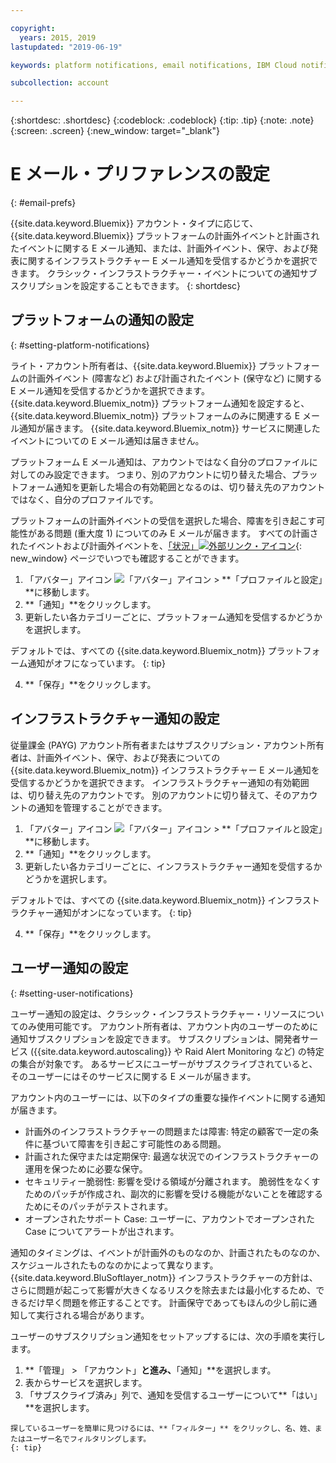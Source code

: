 ```yaml
---

copyright:
  years: 2015, 2019
lastupdated: "2019-06-19"

keywords: platform notifications, email notifications, IBM Cloud notifications, notification preferences, email preferences, user notifications, infrastructure notifications

subcollection: account

---
```


{:shortdesc: .shortdesc}
{:codeblock: .codeblock}
{:tip: .tip}
{:note: .note}
{:screen: .screen}
{:new_window: target="_blank"}


# E メール・プリファレンスの設定
{: #email-prefs}

{{site.data.keyword.Bluemix}} アカウント・タイプに応じて、{{site.data.keyword.Bluemix}} プラットフォームの計画外イベントと計画されたイベントに関する E メール通知、または、計画外イベント、保守、および発表に関するインフラストラクチャー E メール通知を受信するかどうかを選択できます。 クラシック・インフラストラクチャー・イベントについての通知サブスクリプションを設定することもできます。
{: shortdesc}

## プラットフォームの通知の設定
{: #setting-platform-notifications}

ライト・アカウント所有者は、{{site.data.keyword.Bluemix}} プラットフォームの計画外イベント (障害など) および計画されたイベント (保守など) に関する E メール通知を受信するかどうかを選択できます。 {{site.data.keyword.Bluemix_notm}} プラットフォーム通知を設定すると、{{site.data.keyword.Bluemix_notm}} プラットフォームのみに関連する E メール通知が届きます。 {{site.data.keyword.Bluemix_notm}} サービスに関連したイベントについての E メール通知は届きません。

プラットフォーム E メール通知は、アカウントではなく自分のプロファイルに対してのみ設定できます。 つまり、別のアカウントに切り替えた場合、プラットフォーム通知を更新した場合の有効範囲となるのは、切り替え先のアカウントではなく、自分のプロファイルです。

プラットフォームの計画外イベントの受信を選択した場合、障害を引き起こす可能性がある問題 (重大度 1) についてのみ E メールが届きます。 すべての計画されたイベントおよび計画外イベントを、[「状況」![外部リンク・アイコン](../icons/launch-glyph.svg "外部リンク・アイコン")](https://cloud.ibm.com/status){: new_window} ページでいつでも確認することができます。

1. 「アバター」アイコン ![「アバター」アイコン](../icons/i-avatar-icon.svg) &gt; **「プロファイルと設定」**に移動します。
2. **「通知」**をクリックします。
3. 更新したい各カテゴリーごとに、プラットフォーム通知を受信するかどうかを選択します。

  デフォルトでは、すべての {{site.data.keyword.Bluemix_notm}} プラットフォーム通知がオフになっています。
  {: tip}

4. **「保存」**をクリックします。

## インフラストラクチャー通知の設定

従量課金 (PAYG) アカウント所有者またはサブスクリプション・アカウント所有者は、計画外イベント、保守、および発表についての {{site.data.keyword.Bluemix_notm}} インフラストラクチャー E メール通知を受信するかどうかを選択できます。 インフラストラクチャー通知の有効範囲は、切り替え先のアカウントです。 別のアカウントに切り替えて、そのアカウントの通知を管理することができます。

1. 「アバター」アイコン ![「アバター」アイコン](../icons/i-avatar-icon.svg) &gt; **「プロファイルと設定」**に移動します。
2. **「通知」**をクリックします。
3. 更新したい各カテゴリーごとに、インフラストラクチャー通知を受信するかどうかを選択します。

  デフォルトでは、すべての {{site.data.keyword.Bluemix_notm}} インフラストラクチャー通知がオンになっています。
  {: tip}

4. **「保存」**をクリックします。

## ユーザー通知の設定
{: #setting-user-notifications}

ユーザー通知の設定は、クラシック・インフラストラクチャー・リソースについてのみ使用可能です。 アカウント所有者は、アカウント内のユーザーのために通知サブスクリプションを設定できます。 サブスクリプションは、開発者サービス ({{site.data.keyword.autoscaling}} や Raid Alert Monitoring など) の特定の集合が対象です。 あるサービスにユーザーがサブスクライブされていると、そのユーザーにはそのサービスに関する E メールが届きます。  

アカウント内のユーザーには、以下のタイプの重要な操作イベントに関する通知が届きます。

  * 計画外のインフラストラクチャーの問題または障害: 特定の顧客で一定の条件に基づいて障害を引き起こす可能性のある問題。
  * 計画された保守または定期保守: 最適な状況でのインフラストラクチャーの運用を保つために必要な保守。
  * セキュリティー脆弱性: 影響を受ける領域が分離されます。 脆弱性をなくすためのパッチが作成され、副次的に影響を受ける機能がないことを確認するためにそのパッチがテストされます。
  * オープンされたサポート Case: ユーザーに、アカウントでオープンされた Case についてアラートが出されます。

通知のタイミングは、イベントが計画外のものなのか、計画されたものなのか、スケジュールされたものなのかによって異なります。 {{site.data.keyword.BluSoftlayer_notm}} インフラストラクチャーの方針は、さらに問題が起こって影響が大きくなるリスクを除去または最小化するため、できるだけ早く問題を修正することです。 計画保守であってもほんの少し前に通知して実行される場合があります。

ユーザーのサブスクリプション通知をセットアップするには、次の手順を実行します。

  1. **「管理」 > 「アカウント」**と進み、**「通知」**を選択します。
  2. 表からサービスを選択します。
  3. 「サブスクライブ済み」列で、通知を受信するユーザーについて**「はい」**を選択します。

    探しているユーザーを簡単に見つけるには、**「フィルター」** をクリックし、名、姓、またはユーザー名でフィルタリングします。
    {: tip}
